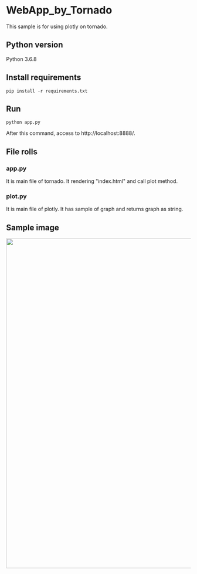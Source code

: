 # WebApp_by_Tornado
This sample is for using plotly on tornado.

## Python version
Python 3.6.8

## Install requirements
```pip install -r requirements.txt```

## Run
```python app.py```

After this command, access to http://localhost:8888/.

## File rolls
### app.py
It is main file of tornado. It rendering "index.html" and call plot method.
  
### plot.py
It is main file of plotly. It has sample of graph and returns graph as string.

## Sample image
<img src="https://github.com/haruka0000/WebApp_by_Tornado/blob/master/sample.png" width="900">

